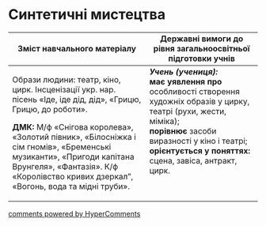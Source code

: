 <div id="hypercomments_widget" class="js-hypercomments-widget invisible"></div>

Синтетичні мистецтва
=============================================

<table>
  <tr>
    <td width="55%" align="center"><b>Зміст навчального матеріалу</b></td>
    <td width="45%" align="center"><b>Державні вимоги до рівня загальноосвітньої підготовки учнів</b></td>
  </tr>
<tbody>
  <tr>
    <td width="55%" style="vertical-align:top !important;">
<p>Образи людини: театр, кіно, цирк. Інсценізації укр. нар. пісень «Іде, іде дід, дід», «Грицю, Грицю, до роботи».</p> 
<p><b>ДМК:</b> М/ф «Снігова королева», «Золотий півник», «Білосніжка і сім гномів», «Бременські музиканти», «Пригоди капітана Врунгеля», «Фантазія». К/ф «Королівство кривих дзеркал”, «Вогонь, вода та мідні труби».</p>
	</td>
<td width="45%" style="vertical-align:top !important;"><b><i>Учень (учениця):</i></b><br>
<b>має уявлення про</b> особливості створення художніх образів у цирку, театрі (рухи, жести, міміка);<br>
<b>порівнює</b> засоби виразності у кіно і театрі;<br>
<b>орієнтується у поняттях:</b> сцена, завіса, антракт, цирк.<br>
</td>
	</tr>
</tbody>
</table>

<div class="js-hypercomments-container">
<a href="http://hypercomments.com" class="hc-link" title="comments widget">comments powered by HyperComments</a>
</div>